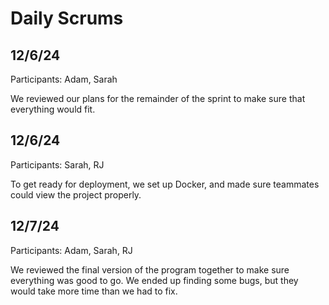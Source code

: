 # Daily Scrums

## 12/6/24

Participants: Adam, Sarah

We reviewed our plans for the remainder of the sprint to make sure that everything would fit.


## 12/6/24

Participants: Sarah, RJ

To get ready for deployment, we set up Docker, and made sure teammates could view the project properly.


## 12/7/24

Participants: Adam, Sarah, RJ

We reviewed the final version of the program together to make sure everything was good to go. We ended up finding some bugs, but they would take more time than we had to fix. 